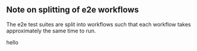 ## Note on splitting of e2e workflows
The e2e test suites are split into workflows such that each workflow takes
approximately the same time to run.

hello